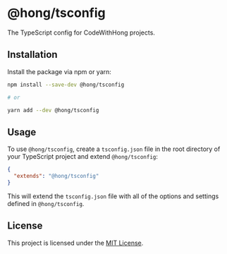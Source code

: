 # @hong/tsconfig

The TypeScript config for CodeWithHong projects.

## Installation

Install the package via npm or yarn:

```bash
npm install --save-dev @hong/tsconfig

# or

yarn add --dev @hong/tsconfig
```

## Usage

To use `@hong/tsconfig`, create a `tsconfig.json` file in the root directory of your TypeScript project and extend `@hong/tsconfig`:

```json
{
  "extends": "@hong/tsconfig"
}
```

This will extend the `tsconfig.json` file with all of the options and settings defined in `@hong/tsconfig`.

## License

This project is licensed under the [MIT License](LICENSE).
